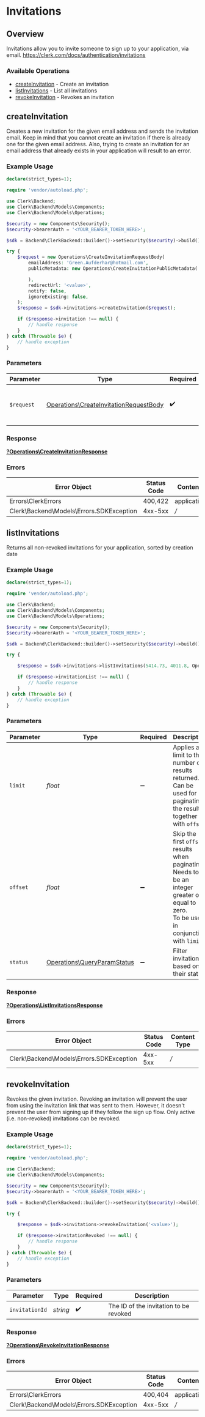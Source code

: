 # Invitations

## Overview

Invitations allow you to invite someone to sign up to your application, via email.
<https://clerk.com/docs/authentication/invitations>

### Available Operations

* [createInvitation](#createinvitation) - Create an invitation
* [listInvitations](#listinvitations) - List all invitations
* [revokeInvitation](#revokeinvitation) - Revokes an invitation

## createInvitation

Creates a new invitation for the given email address and sends the invitation email.
Keep in mind that you cannot create an invitation if there is already one for the given email address.
Also, trying to create an invitation for an email address that already exists in your application will result to an error.

### Example Usage

```php
declare(strict_types=1);

require 'vendor/autoload.php';

use Clerk\Backend;
use Clerk\Backend\Models\Components;
use Clerk\Backend\Models\Operations;

$security = new Components\Security();
$security->bearerAuth = '<YOUR_BEARER_TOKEN_HERE>';

$sdk = Backend\ClerkBackend::builder()->setSecurity($security)->build();

try {
    $request = new Operations\CreateInvitationRequestBody(
        emailAddress: 'Green.Aufderhar@hotmail.com',
        publicMetadata: new Operations\CreateInvitationPublicMetadata(

        ),
        redirectUrl: '<value>',
        notify: false,
        ignoreExisting: false,
    );
    $response = $sdk->invitations->createInvitation($request);

    if ($response->invitation !== null) {
        // handle response
    }
} catch (Throwable $e) {
    // handle exception
}
```

### Parameters

| Parameter                                                                                        | Type                                                                                             | Required                                                                                         | Description                                                                                      |
| ------------------------------------------------------------------------------------------------ | ------------------------------------------------------------------------------------------------ | ------------------------------------------------------------------------------------------------ | ------------------------------------------------------------------------------------------------ |
| `$request`                                                                                       | [Operations\CreateInvitationRequestBody](../../Models/Operations/CreateInvitationRequestBody.md) | :heavy_check_mark:                                                                               | The request object to use for the request.                                                       |

### Response

**[?Operations\CreateInvitationResponse](../../Models/Operations/CreateInvitationResponse.md)**

### Errors

| Error Object                             | Status Code                              | Content Type                             |
| ---------------------------------------- | ---------------------------------------- | ---------------------------------------- |
| Errors\ClerkErrors                       | 400,422                                  | application/json                         |
| Clerk\Backend\Models\Errors.SDKException | 4xx-5xx                                  | */*                                      |


## listInvitations

Returns all non-revoked invitations for your application, sorted by creation date

### Example Usage

```php
declare(strict_types=1);

require 'vendor/autoload.php';

use Clerk\Backend;
use Clerk\Backend\Models\Components;
use Clerk\Backend\Models\Operations;

$security = new Components\Security();
$security->bearerAuth = '<YOUR_BEARER_TOKEN_HERE>';

$sdk = Backend\ClerkBackend::builder()->setSecurity($security)->build();

try {

    $response = $sdk->invitations->listInvitations(5414.73, 4011.8, Operations\QueryParamStatus::Accepted);

    if ($response->invitationList !== null) {
        // handle response
    }
} catch (Throwable $e) {
    // handle exception
}
```

### Parameters

| Parameter                                                                                                                                 | Type                                                                                                                                      | Required                                                                                                                                  | Description                                                                                                                               |
| ----------------------------------------------------------------------------------------------------------------------------------------- | ----------------------------------------------------------------------------------------------------------------------------------------- | ----------------------------------------------------------------------------------------------------------------------------------------- | ----------------------------------------------------------------------------------------------------------------------------------------- |
| `limit`                                                                                                                                   | *float*                                                                                                                                   | :heavy_minus_sign:                                                                                                                        | Applies a limit to the number of results returned.<br/>Can be used for paginating the results together with `offset`.                     |
| `offset`                                                                                                                                  | *float*                                                                                                                                   | :heavy_minus_sign:                                                                                                                        | Skip the first `offset` results when paginating.<br/>Needs to be an integer greater or equal to zero.<br/>To be used in conjunction with `limit`. |
| `status`                                                                                                                                  | [Operations\QueryParamStatus](../../Models/Operations/QueryParamStatus.md)                                                                | :heavy_minus_sign:                                                                                                                        | Filter invitations based on their status                                                                                                  |

### Response

**[?Operations\ListInvitationsResponse](../../Models/Operations/ListInvitationsResponse.md)**

### Errors

| Error Object                             | Status Code                              | Content Type                             |
| ---------------------------------------- | ---------------------------------------- | ---------------------------------------- |
| Clerk\Backend\Models\Errors.SDKException | 4xx-5xx                                  | */*                                      |


## revokeInvitation

Revokes the given invitation.
Revoking an invitation will prevent the user from using the invitation link that was sent to them.
However, it doesn't prevent the user from signing up if they follow the sign up flow.
Only active (i.e. non-revoked) invitations can be revoked.

### Example Usage

```php
declare(strict_types=1);

require 'vendor/autoload.php';

use Clerk\Backend;
use Clerk\Backend\Models\Components;

$security = new Components\Security();
$security->bearerAuth = '<YOUR_BEARER_TOKEN_HERE>';

$sdk = Backend\ClerkBackend::builder()->setSecurity($security)->build();

try {

    $response = $sdk->invitations->revokeInvitation('<value>');

    if ($response->invitationRevoked !== null) {
        // handle response
    }
} catch (Throwable $e) {
    // handle exception
}
```

### Parameters

| Parameter                              | Type                                   | Required                               | Description                            |
| -------------------------------------- | -------------------------------------- | -------------------------------------- | -------------------------------------- |
| `invitationId`                         | *string*                               | :heavy_check_mark:                     | The ID of the invitation to be revoked |

### Response

**[?Operations\RevokeInvitationResponse](../../Models/Operations/RevokeInvitationResponse.md)**

### Errors

| Error Object                             | Status Code                              | Content Type                             |
| ---------------------------------------- | ---------------------------------------- | ---------------------------------------- |
| Errors\ClerkErrors                       | 400,404                                  | application/json                         |
| Clerk\Backend\Models\Errors.SDKException | 4xx-5xx                                  | */*                                      |
